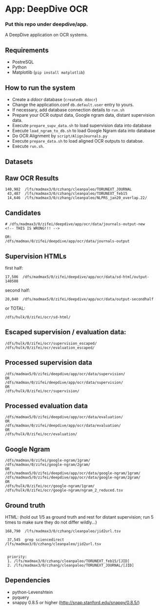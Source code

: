 App: DeepDive OCR
====

### Put this repo under deepdive/app.

A DeepDive application on OCR systems.

Requirements
----

- PostreSQL
- Python
- Matplotlib (`pip install matplotlib`)

How to run the system
----

- Create a *ddocr* database (`createdb ddocr`)
- Change the application.conf `db.default.user` entry to yours.
- If necessary, add database connection details to `run.sh`
- Prepare your OCR output data, Google ngram data, distant supervision data.
- Execute `prepare_supv_data.sh` to load supervision data into database
- Execute `load_ngram_to_db.sh` to load Google Ngram data into database
- Do OCR Alignment by `script/AlignJournals.py`
- Execute `prepare_data.sh` to load aligned OCR outputs to databse.
- Execute `run.sh`.



Datasets
----

## Raw OCR Results

    140,982  /lfs/madmax3/0/czhang/cleanpaleo/TORUNEXT_JOURNAL
     43,487  /lfs/madmax3/0/czhang/cleanpaleo/TORUNEXT_feb15
     14,646  /lfs/madmax3/0/czhang/cleanpaleo/NLPRS_jan20_overlap.22/

## Candidates

    # /dfs/madmax3/0/zifei/deepdive/app/ocr/data/journals-output-new
    <!-- THIS IS WRONG!!! -->

    OR:
    /dfs/madmax/0/zifei/deepdive/app/ocr/data/journals-output

## Supervision HTMLs

first half:

    17,506  /dfs/madmax5/0/zifei/deepdive/app/ocr/data/sd-html/output-140508

second half:

    20,040  /dfs/madmax5/0/zifei/deepdive/app/ocr/data/output-secondhalf

or TOTAL:
    
    /dfs/hulk/0/zifei/ocr/sd-html/

## Escaped supervision / evaluation data:

    /dfs/hulk/0/zifei/ocr/supervision_escaped/
    /dfs/hulk/0/zifei/ocr/evaluation_escaped/

## Processed supervision data

    /dfs/madmax5/0/zifei/deepdive/app/ocr/data/supervision/
    OR 
    /dfs/madmax/0/zifei/deepdive/app/ocr/data/supervision/
    OR
    /dfs/hulk/0/zifei/ocr/supervision/

## Processed evaluation data

    /dfs/madmax5/0/zifei/deepdive/app/ocr/data/evaluation/
    OR 
    /dfs/madmax/0/zifei/deepdive/app/ocr/data/evaluation/
    OR
    /dfs/hulk/0/zifei/ocr/evaluation/

## Google Ngram
    /dfs/madmax/0/zifei/google-ngram/1gram/
    /dfs/madmax/0/zifei/google-ngram/2gram/
    OR
    /dfs/madmax5/0/zifei/deepdive/app/ocr/data/google-ngram/1gram/
    /dfs/madmax5/0/zifei/deepdive/app/ocr/data/google-ngram/2gram/
    OR 
    /dfs/hulk/0/zifei/ocr/google-ngram/1gram/
    /dfs/hulk/0/zifei/ocr/google-ngram/ngram_2_reduced.tsv

<!-- /dfs/madmax3/0/ -->



Ground truth
----

HTML: (hold out 1/5 as ground truth and rest for distant supervision; run 5 times to make sure they do not differ wildly...)

    168,790  /lfs/madmax3/0/czhang/cleanpaleo/jid2url.tsv

     37,545  grep sciencedirect /lfs/madmax3/0/czhang/cleanpaleo/jid2url.tsv
     

     priority: 
     1. /lfs/madmax3/0/czhang/cleanpaleo/TORUNEXT_feb15/[JID] 
     2. /lfs/madmax3/0/czhang/cleanpaleo/TORUNEXT_JOURNAL/[JID] 



Dependencies
----

- python-Levenshtein
- pyquery
- snappy 0.8.5 or higher (http://snap.stanford.edu/snappy/0.8.5/)
